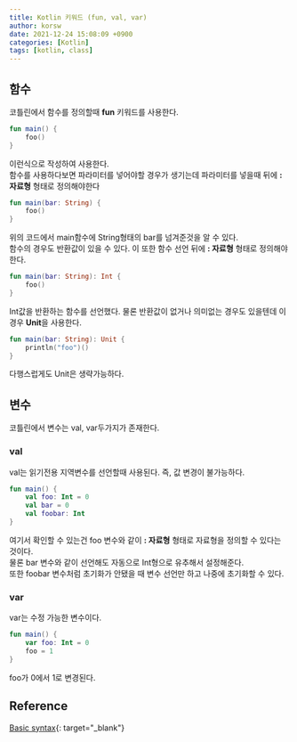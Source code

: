 ```yaml
---
title: Kotlin 키워드 (fun, val, var)
author: korsw
date: 2021-12-24 15:08:09 +0900
categories: [Kotlin]
tags: [kotlin, class]
---
```


## 함수
코틀린에서 함수를 정의할때 **fun** 키워드를 사용한다.

```kotlin
fun main() {
	foo()
}
```
이런식으로 작성하여 사용한다.<br/>
함수를 사용하다보면 파라미터를 넣어야할 경우가 생기는데 파라미터를 넣을때 뒤에 **: 자료형** 형태로 정의해야한다
```kotlin
fun main(bar: String) {
	foo()
} 
```
위의 코드에서 main함수에 String형태의 bar를 넘겨준것을 알 수 있다.<br/>
함수의 경우도 반환값이 있을 수 있다. 이 또한 함수 선언 뒤에 **: 자료형** 형태로 정의해야한다.
```kotlin
fun main(bar: String): Int {
	foo()
} 
```
Int값을 반환하는 함수를 선언했다.
물론 반환값이 없거나 의미없는 경우도 있을텐데 이 경우 **Unit**을 사용한다.
```kotlin
fun main(bar: String): Unit {
	println("foo")()
} 
```
다행스럽게도 Unit은 생략가능하다.

## 변수

코틀린에서 변수는 val, var두가지가 존재한다.

### val
val는 읽기전용 지역변수를 선언할때 사용된다. 즉, 값 변경이 불가능하다.
```kotlin
fun main() {
	val foo: Int = 0
	val bar = 0
	val foobar: Int
} 
```
여기서 확인할 수 있는건 foo 변수와 같이 **: 자료형** 형태로 자료형을 정의할 수 있다는 것이다.<br/>
물론 bar 변수와 같이 선언해도 자동으로 Int형으로 유추해서 설정해준다.<br/>
또한 foobar 변수처럼 초기화가 안됐을 때 변수 선언만 하고 나중에 초기화할 수 있다.

### var
var는 수정 가능한 변수이다.
```kotlin
fun main() {
	var foo: Int = 0
	foo = 1
} 
```
foo가 0에서 1로 변경된다.


## Reference

[Basic syntax](https://kotlinlang.org/docs/basic-syntax.html){: target="_blank"}<br/>